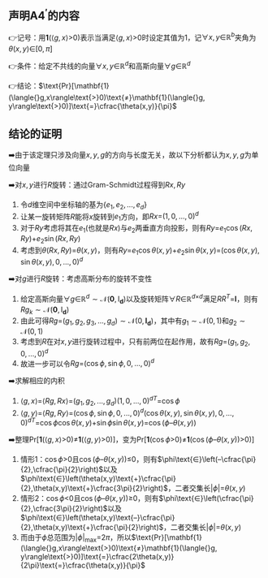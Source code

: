 ## 声明$\textbf{A4}^\prime$的内容

👉记号：用$\mathbf{1}(\langle{}g,x\rangle\text{>}0)$表示当满足$\langle{}g,x\rangle\text{>}0$时设定其值为$1$，记$\forall{}x,y\text{∈}\mathbb{R}^b$夹角为$\theta(x,y)\text{∈}[0,\pi]$

👉条件：给定不共线的向量$\forall{}x,y\text{∈}\mathbb{R}^{d}$和高斯向量$\forall{}g\text{∈}\mathbb{R}^{d}$

👉结论：$\text{Pr}[\mathbf{1}(\langle{}g,x\rangle\text{>}0)\text{≠}\mathbf{1}(\langle{}g, y\rangle\text{>}0)]\text{=}\cfrac{\theta(x,y)}{\pi}$

## 结论的证明

➡️由于该定理只涉及向量$x,y,g$的方向与长度无关，故以下分析都认为$x,y,g$为单位向量

➡️对$x,y$进行$R$旋转：通过$\text{Gram-Schmidt}$过程得到$Rx,Ry$

1. 令$d$维空间中坐标轴的基为$\{e_1,e_2,...,e_d\}$
2. 让某一旋转矩阵$R$能将$x$旋转到$e_1$方向，即$Rx\text{=}(1,0,...,0)^d$
3. 对于$Ry$考虑将其在$e_1$(也就是$Rx$)与$e_2$两垂直方向投影，则有$Ry\text{=}e_1\cos{(Rx,Ry)}\text{+}e_2\sin{(Rx,Ry)}$ 
4. 考虑到$\theta{(Rx,Ry)}\text{=}\theta{(x,y)}$，则有$Ry\text{=}e_1\cos{\theta(x,y)}\text{+}e_2\sin\theta{(x,y)}\text{=}(\cos{\theta(x,y)},\sin{\theta(x,y)},0,...,0)^d$ 

➡️对$g$进行$R$旋转：考虑高斯分布的旋转不变性

1. 给定高斯向量$\forall{}g\text{∈}\mathbb{R}^{d}\sim{}\mathcal{N}(\textbf{0},\boldsymbol{\text{I}_d})$以及旋转矩阵$\forall{R}\text{∈}\mathbb{R}^{d\text{×}d}$满足$RR^{T}\text{=}\textbf{I}$，则有$Rg_k\sim{}\mathcal{N}(\textbf{0},\boldsymbol{\text{I}_d})$ 
2. 由此可得$Rg\text{=}(g_1,g_2,g_3,...,g_d)\sim\mathcal{N}(0,\boldsymbol{I_d})$，其中有$g_1\sim{\mathcal{N}(0,1)}$和$g_2\sim{\mathcal{N}(0,1)}$ 
3. 考虑到$R$在对$x,y$进行旋转过程中，只有前两位在起作用，故有$Rg\text{=}(g_1,g_2,0,...,0)^d$
4. 故进一步可以令$Rg\text{=}(\cos\phi,\sin\phi,0,...,0)^d$

➡️求解相应的内积

1. $\langle{}g,x\rangle\text{=}\langle{}Rg,Rx\rangle\text{=}(g_1,g_2,...,g_d)(1,0,...,0)^{dT}\text{=}\cos\phi$
2. $\langle{}g,y\rangle\text{=}\langle{}Rg,Ry\rangle\text{=}(\cos\phi,\sin\phi,0,...,0)^d(\cos{\theta(x,y)},\sin{\theta(x,y)},0,...,0)^{dT}\text{=}\cos\phi\cos{\theta(x,y)}\text{+}\sin\phi\sin{\theta(x,y)}\text{=}\cos(\phi–\theta(x,y))$

➡️整理$\text{Pr}[\mathbf{1}(\langle{}g,x\rangle\text{>}0)\text{≠}\mathbf{1}(\langle{}g, y\rangle\text{>}0)]$，变为$\text{Pr}\left[\mathbf{1}\left(\cos\phi\text{>}0\right)\text{≠}\mathbf{1}\left(\cos(\phi–\theta(x,y))\text{>}0\right)\right]$ 

1. 情形$1$：$\cos\phi\text{>}0$且$\cos(\phi–\theta(x,y))\text{≤}0$，则有$\phi\text{∈}\left(–\cfrac{\pi}{2},\cfrac{\pi}{2}\right)$以及$\phi\text{∈}\left(\theta(x,y)\text{+}\cfrac{\pi}{2},\theta(x,y)\text{+}\cfrac{3\pi}{2}\right)$，二者交集长$|\phi|\text{=}\theta(x,y)$
2. 情形$2$：$\cos\phi\text{<}0$且$\cos(\phi–\theta(x,y))\text{≥}0$，则有$\phi\text{∈}\left(\cfrac{\pi}{2},\cfrac{3\pi}{2}\right)$以及$\phi\text{∈}\left(\theta(x,y)\text{–}\cfrac{\pi}{2},\theta(x,y)\text{+}\cfrac{\pi}{2}\right)$，二者交集长$|\phi|\text{=}\theta(x,y)$
3. 而由于$\phi$总范围为$|\phi|_{\max}\text{=}2\pi$，所以$\text{Pr}[\mathbf{1}(\langle{}g,x\rangle\text{>}0)\text{≠}\mathbf{1}(\langle{}g, y\rangle\text{>}0)]\text{=}\cfrac{2\theta(x,y)}{2\pi}\text{=}\cfrac{\theta(x,y)}{\pi}$
